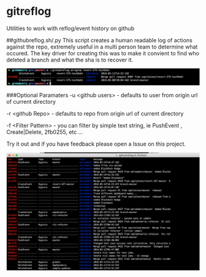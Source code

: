 # gitreflog
Utilities to work with reflog/event history on github


##githubreflog.sh/.py
  This script creates a human readable log of actions against the repo, extremely useful in a multi person team to determine what occured.  The key driver for creating this was to make it convient to find who deleted a branch and what the sha is to recover it.
  
  <img src="images/github-reflog-branch-history.png" width="900"/>

###Optional Paramaters
  -u \<github users\> - defaults to user from origin url of current directory
  
  -r \<github Repo\> - defaults to repo from origin url of current directory
  
  -f \<Filter Pattern\> - you can filter by simple text string, ie PushEvent , Create|Delete, 2fb0255, etc ...
  
  Try it out and if you have feedback please open a Issue on this project.

  <img src="images/githubrelog-sample-output.png" width="900"/>
